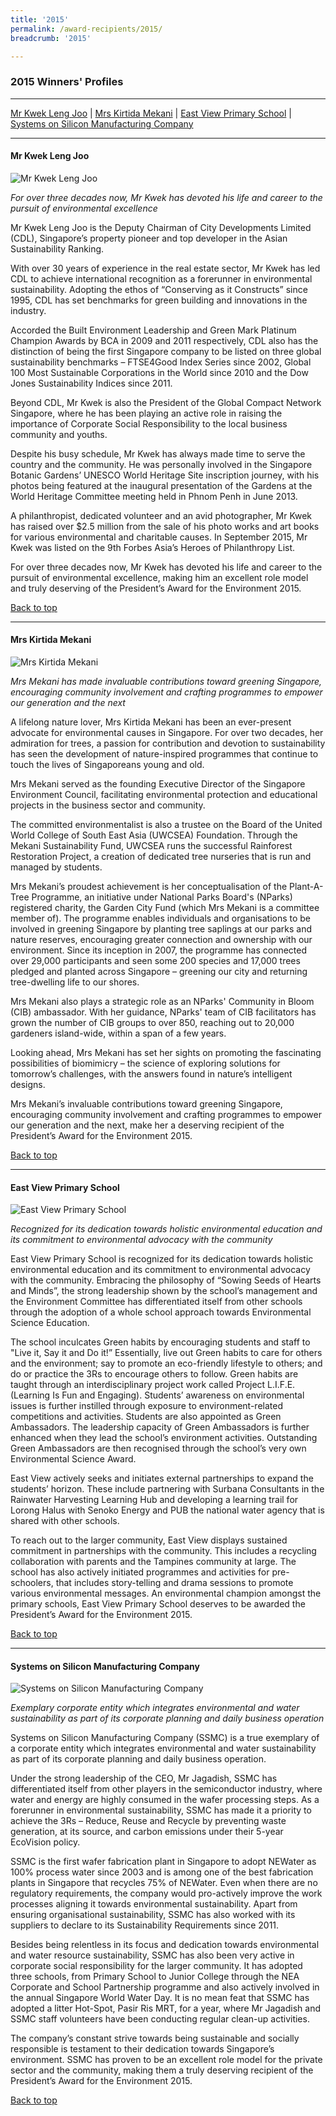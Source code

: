 ```yaml
---
title: '2015'
permalink: /award-recipients/2015/
breadcrumb: '2015'

---
```



### 2015 Winners' Profiles

-------------------

[Mr Kwek Leng Joo](#mrkwek) | [Mrs Kirtida Mekani](#mrsmekani) | [East View Primary School](#evps) | [Systems on Silicon Manufacturing Company](#ssmc)

-------------------


<a name="mrkwek"></a>
#### Mr Kwek Leng Joo 

![Mr Kwek Leng Joo](/images/award-recipients/2015-dr-kwek-leng-joo.jpg)

*For over three decades now, Mr Kwek has devoted his life and career to the pursuit of environmental excellence*

Mr Kwek Leng Joo is the Deputy Chairman of City Developments Limited (CDL), Singapore’s property pioneer and top developer in the Asian Sustainability Ranking.

With over 30 years of experience in the real estate sector, Mr Kwek has led CDL to achieve international recognition as a forerunner in environmental sustainability. Adopting the ethos of “Conserving as it Constructs” since 1995, CDL has set benchmarks for green building and innovations in the industry.

Accorded the Built Environment Leadership and Green Mark Platinum Champion Awards by BCA in 2009 and 2011 respectively, CDL also has the distinction of being the first Singapore company to be listed on three global sustainability benchmarks – FTSE4Good Index Series since 2002, Global 100 Most Sustainable Corporations in the World since 2010 and the Dow Jones Sustainability Indices since 2011.

Beyond CDL, Mr Kwek is also the President of the Global Compact Network Singapore, where he has been playing an active role in raising the importance of Corporate Social Responsibility to the local business community and youths.

Despite his busy schedule, Mr Kwek has always made time to serve the country and the community. He was personally involved in the Singapore Botanic Gardens’ UNESCO World Heritage Site inscription journey, with his photos being featured at the inaugural presentation of the Gardens at the World Heritage Committee meeting held in Phnom Penh in June 2013.

A philanthropist, dedicated volunteer and an avid photographer, Mr Kwek has raised over $2.5 million from the sale of his photo works and art books for various environmental and charitable causes. In September 2015, Mr Kwek was listed on the 9th Forbes Asia’s Heroes of Philanthropy List.

For over three decades now, Mr Kwek has devoted his life and career to the pursuit of environmental excellence, making him an excellent role model and truly deserving of the President’s Award for the Environment 2015.

[Back to top](#top)

-------------------

<a name="mrsmekani"></a>
#### Mrs Kirtida Mekani

![Mrs Kirtida Mekani](/images/award-recipients/2015-mrs-kirtida-mekani.jpg)

*Mrs Mekani has made invaluable contributions toward greening Singapore, encouraging community involvement and crafting programmes to empower our generation and the next*

A lifelong nature lover, Mrs Kirtida Mekani has been an ever-present advocate for environmental causes in Singapore. For over two decades, her admiration for trees, a passion for contribution and devotion to sustainability has seen the development of nature-inspired programmes that continue to touch the lives of Singaporeans young and old.

Mrs Mekani served as the founding Executive Director of the Singapore Environment Council, facilitating environmental protection and educational projects in the business sector and community.

The committed environmentalist is also a trustee on the Board of the United World College of South East Asia (UWCSEA) Foundation. Through the Mekani Sustainability Fund, UWCSEA runs the successful Rainforest Restoration Project, a creation of dedicated tree nurseries that is run and managed by students.

Mrs Mekani’s proudest achievement is her conceptualisation of the Plant-A-Tree Programme, an initiative under National Parks Board's (NParks) registered charity, the Garden City Fund (which Mrs Mekani is a committee member of). The programme enables individuals and organisations to be involved in greening Singapore by planting tree saplings at our parks and nature reserves, encouraging greater connection and ownership with our environment. Since its inception in 2007, the programme has connected over 29,000 participants and seen some 200 species and 17,000 trees pledged and planted across Singapore – greening our city and returning tree-dwelling life to our shores.

Mrs Mekani also plays a strategic role as an NParks' Community in Bloom (CIB) ambassador. With her guidance, NParks' team of CIB facilitators has grown the number of CIB groups to over 850, reaching out to 20,000 gardeners island-wide, within a span of a few years.

Looking ahead, Mrs Mekani has set her sights on promoting the fascinating possibilities of biomimicry – the science of exploring solutions for tomorrow’s challenges, with the answers found in nature’s intelligent designs.

Mrs Mekani’s invaluable contributions toward greening Singapore, encouraging community involvement and crafting programmes to empower our generation and the next, make her a deserving recipient of the President’s Award for the Environment 2015.

[Back to top](#top)

-------------------

<a name="evps"></a>
#### East View Primary School

![East View Primary School](/images/award-recipients/2015-east-view-pri.jpg)

*Recognized for its dedication towards holistic environmental education and its commitment to environmental advocacy with the community*

East View Primary School is recognized for its dedication towards holistic environmental education and its commitment to environmental advocacy with the community. Embracing the philosophy of “Sowing Seeds of Hearts and Minds”, the strong leadership shown by the school’s management and the Environment Committee has differentiated itself from other schools through the adoption of a whole school approach towards Environmental Science Education.

The school inculcates Green habits by encouraging students and staff to "Live it, Say it and Do it!” Essentially, live out Green habits to care for others and the environment; say to promote an eco-friendly lifestyle to others; and do or practice the 3Rs to encourage others to follow. Green habits are taught through an interdisciplinary project work called Project L.I.F.E. (Learning Is Fun and Engaging). Students’ awareness on environmental issues is further instilled through exposure to environment-related competitions and activities. Students are also appointed as Green Ambassadors. The leadership capacity of Green Ambassadors is further enhanced when they lead the school’s environment activities. Outstanding Green Ambassadors are then recognised through the school’s very own Environmental Science Award.

East View actively seeks and initiates external partnerships to expand the students’ horizon. These include partnering with Surbana Consultants in the Rainwater Harvesting Learning Hub and developing a learning trail for Lorong Halus with Senoko Energy and PUB the national water agency that is shared with other schools.

To reach out to the larger community, East View displays sustained commitment in partnerships with the community. This includes a recycling collaboration with parents and the Tampines community at large. The school has also actively initiated programmes and activities for pre-schoolers, that includes story-telling and drama sessions to promote various environmental messages. 
An environmental champion amongst the primary schools, East View Primary School deserves to be awarded the President’s Award for the Environment 2015.

[Back to top](#top)

-------------------

<a name="ssmc"></a>
#### Systems on Silicon Manufacturing Company

![Systems on Silicon Manufacturing Company](/images/award-recipients/2015-sys-on-silicon.jpg)

*Exemplary corporate entity which integrates environmental and water sustainability as part of its corporate planning and daily business operation*

Systems on Silicon Manufacturing Company (SSMC) is a true exemplary of a corporate entity which integrates environmental and water sustainability as part of its corporate planning and daily business operation.

Under the strong leadership of the CEO, Mr Jagadish, SSMC has differentiated itself from other players in the semiconductor industry, where water and energy are highly consumed in the wafer processing steps. As a forerunner in environmental sustainability, SSMC has made it a priority to achieve the 3Rs – Reduce, Reuse and Recycle by preventing waste generation, at its source, and carbon emissions under their 5-year EcoVision policy.

SSMC is the first wafer fabrication plant in Singapore to adopt NEWater as 100% process water since 2003 and is among one of the best fabrication plants in Singapore that recycles 75% of NEWater. Even when there are no regulatory requirements, the company would pro-actively improve the work processes aligning it towards environmental sustainability. Apart from ensuring organisational sustainability, SSMC has also worked with its suppliers to declare to its Sustainability Requirements since 2011.

Besides being relentless in its focus and dedication towards environmental and water resource sustainability, SSMC has also been very active in corporate social responsibility for the larger community. It has adopted three schools, from Primary School to Junior College through the NEA Corporate and School Partnership programme and also actively involved in the annual Singapore World Water Day. It is no mean feat that SSMC has adopted a litter Hot-Spot, Pasir Ris MRT, for a year, where Mr Jagadish and SSMC staff volunteers have been conducting regular clean-up activities.

The company’s constant strive towards being sustainable and socially responsible is testament to their dedication towards Singapore’s environment. SSMC has proven to be an excellent role model for the private sector and the community, making them a truly deserving recipient of the President’s Award for the Environment 2015.

[Back to top](#top)



